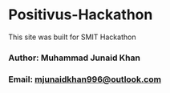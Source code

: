 # Positivus-Hackathon
This site was built for SMIT Hackathon

### Author: Muhammad Junaid Khan
### Email: mjunaidkhan996@outlook.com
